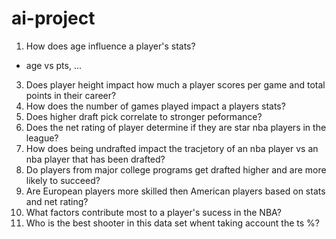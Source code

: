 # ai-project
1. How does age influence a player's stats?
  - age vs pts, ...
3. Does player height impact how much a player scores per game and total points in their career?
4. How does the number of games played impact a players stats?
5. Does higher draft pick correlate to stronger peformance?
6. Does the net rating of player determine if they are star nba players in the league?
7. How does being undrafted impact the tracjetory of an nba player vs an nba player that has been drafted?
8. Do players from major college programs get drafted higher and are more likely to succeed?
9. Are European players more skilled then American players based on stats and net rating?
10. What factors contribute most to a player's sucess in the NBA?
11. Who is the best shooter in this data set whent taking account the ts %?
